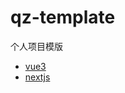 # qz-template

个人项目模版

- [vue3](https://github.com/QinZhen001/qz-template/tree/vue3)
- [nextjs](https://github.com/QinZhen001/qz-template/tree/nextjs)
